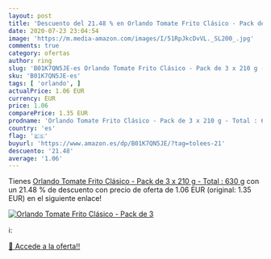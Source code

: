 ```yaml
---
layout: post
title: 'Descuento del 21.48 % en Orlando Tomate Frito Clásico - Pack de 3'
date: 2020-07-23 23:04:54
image: 'https://m.media-amazon.com/images/I/51RpJkcDvVL._SL200_.jpg'
comments: true
category: ofertas
author: ring
slug: 'B01K7QN5JE-es Orlando Tomate Frito Clásico - Pack de 3 x 210 g - Total :...'
sku: 'B01K7QN5JE-es'
tags: [ 'orlando', ]
actualPrice: 1.06 EUR
currency: EUR
price: 1.06
comparePrice: 1.35 EUR
prodname: 'Orlando Tomate Frito Clásico - Pack de 3 x 210 g - Total : 630 g'
country: 'es'
flag: '🇪🇸'
buyurl: 'https://www.amazon.es/dp/B01K7QN5JE/?tag=tolees-21'
descuento: '21.48'
average: '1.06'
---
```


Tienes [Orlando Tomate Frito Clásico - Pack de 3 x 210 g - Total : 630 g](https://www.amazon.es/dp/B01K7QN5JE/?tag=tolees-21) con un 21.48 % de descuento con precio de oferta de 1.06 EUR (original: 1.35 EUR) en el siguiente enlace!

[![Orlando Tomate Frito Clásico - Pack de 3](https://m.media-amazon.com/images/I/51RpJkcDvVL._SL200_.jpg)](https://www.amazon.es/dp/B01K7QN5JE/?tag=tolees-21)

ℹ️:


[🛒 Accede a la oferta!!](https://www.amazon.es/dp/B01K7QN5JE/?tag=tolees-21)
